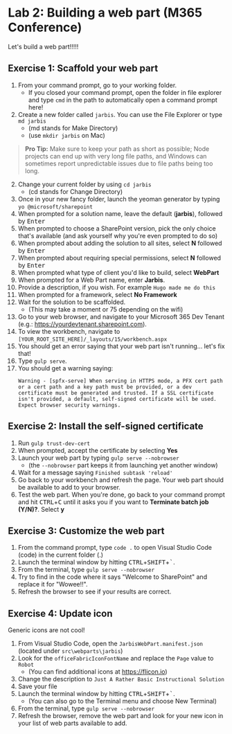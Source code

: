 # Lab 2: Building a web part (M365 Conference)

Let's build a web part!!!!!

## Exercise 1: Scaffold your web part

1. From your command prompt, go to your working folder.
    - If you closed your command prompt, open the folder in file explorer and type `cmd` in the path to automatically open a command prompt here!
1. Create a new folder called `jarbis`. You can use the File Explorer or type `md jarbis`
    - (md stands for Make Directory)
    - (use `mkdir jarbis` on Mac)
  > **Pro Tip:** Make sure to keep your path as short as possible; Node projects can end up with very long file paths, and Windows can sometimes report unpredictable issues due to file paths being too long.
2. Change your current folder by using `cd jarbis`
    - (cd stands for Change Directory)
3. Once in your new fancy folder, launch the yeoman generator by typing `yo @microsoft/sharepoint`
4. When prompted for a solution name, leave the default (**jarbis**), followed by <kbd>Enter</kbd>
5. When prompted to choose a SharePoint version, pick the only choice that's available (and ask yourself why you're even prompted to do so)
6. When prompted about adding the solution to all sites, select **N** followed by <kbd>Enter</kbd>
7. When prompted about requiring special permissions, select **N** followed by <kbd>Enter</kbd>
8. When prompted what type of client you'd like to build, select **WebPart**
9. When prompted for a Web Part name, enter **Jarbis**. 
10. Provide a description, if you wish. For example `Hugo made me do this`
11. When prompted for a framework, select **No Framework**
12. Wait for the solution to be scaffolded.
    - (This may take a moment or 75 depending on the wifi)
13. Go to your web browser, and navigate to your Microsoft 365 Dev Tenant (e.g.: https://yourdevtenant.sharepoint.com).
14. To view the workbench, navigate to `[YOUR_ROOT_SITE_HERE]/_layouts/15/workbench.aspx`
15. You should get an error saying that your web part isn't running... let's fix that! 
16. Type `gulp serve`.
17. You should get a warning saying:
    ```
    Warning - [spfx-serve] When serving in HTTPS mode, a PFX cert path or a cert path and a key path must be provided, or a dev certificate must be generated and trusted. If a SSL certificate isn't provided, a default, self-signed certificate will be used. Expect browser security warnings.
    ```

## Exercise 2: Install the self-signed certificate

1. Run `gulp trust-dev-cert`
1. When prompted, accept the certificate by selecting **Yes**
1. Launch your web part by typing `gulp serve --nobrowser`
    - (the `--nobrowser` part keeps it from launching yet another window)
1. Wait for a message saying `Finished subtask 'reload'`
1. Go back to your workbench and refresh the page. Your web part should be available to add to your browser.
1. Test the web part. When you're done, go back to your command prompt and hit <kbd>CTRL</kbd>+<kbd>C</kbd> until it asks you if you want to **Terminate batch job (Y/N)?**. Select **y**

## Exercise 3: Customize the web part

1. From the command prompt, type `code .` to open Visual Studio Code (code) in the current folder (.)
1. Launch the terminal window by hitting <kbd>CTRL</kbd>+<kbd>SHIFT</kbd>+<kbd>`</kbd>.
1. From the terminal, type `gulp serve --nobrowser`
1. Try to find in the code where it says "Welcome to SharePoint" and replace it for "Wowee!!".
1. Refresh the browser to see if your results are correct.

## Exercise 4: Update icon

Generic icons are not cool!

1. From Visual Studio Code, open the `JarbisWebPart.manifest.json` (located under `src\webparts\jarbis`)
1. Look for the `officeFabricIconFontName` and replace the `Page` value to `Robot`
    - (You can find additional icons at https://flicon.io)
1. Change the description to `Just A Rather Basic Instructional Solution`
1. Save your file
1. Launch the terminal window by hitting <kbd>CTRL</kbd>+<kbd>SHIFT</kbd>+<kbd>`</kbd>.
    - (You can also go to the Terminal menu and choose New Terminal)
1. From the terminal, type `gulp serve --nobrowser`
1. Refresh the browser, remove the web part and look for your new icon in your list of web parts available to add.